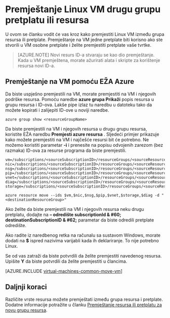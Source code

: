 <properties
    pageTitle="Premještanje Linux VM | Microsoft Azure"
    description="Premještanje Linux VM drugu Azure pretplatu ili resursa grupu u modelu implementacije Voditelj resursa."
    services="virtual-machines-linux"
    documentationCenter=""
    authors="cynthn"
    manager="timlt"
    editor=""
    tags="azure-resource-manager"/>

<tags
    ms.service="virtual-machines-linux"
    ms.workload="infrastructure-services"
    ms.tgt_pltfrm="na"
    ms.devlang="na"
    ms.topic="article"
    ms.date="08/08/2016"
    ms.author="cynthn"/>

    


# <a name="move-a-linux-vm-to-another-subscription-or-resource-group"></a>Premještanje Linux VM drugu grupu pretplatu ili resursa

U ovom se članku vodit će vas kroz kako premjestiti Linux VM između grupa resursa ili pretplate. Premještanje na VM jedne pretplate biti korisno ako ste stvorili u VM osobne pretplate i želite premjestiti pretplate vaše tvrtke.

> [AZURE.NOTE] Novi resurs ID-a stvaraju se kao dio premještanje. Kada u VM premještena, morate ažurirati alata i skripte za korištenje resursa novi ID-a. 


## <a name="use-the-azure-cli-to-move-a-vm"></a>Premještanje na VM pomoću EŽA Azure 

Da biste uspješno premjestili na VM, morate premjestiti na VM i njegovih podrške resursa. Pomoću naredbe **azure grupa Prikaži** popis resursa u grupu resursa i ID-ova. Lakše pipe izlaz tu naredbu u datoteku tako da možete kopirati i zalijepiti ID-ove u noviji naredbe.

    azure group show <resourceGroupName>

Da biste premjestili na VM i njegovih resursa u drugu grupu resursa, koristite EŽA naredbu **Premjesti azure resursa** . Sljedeći primjer prikazuje kako možete premjestiti na VM i najčešće resursi bit će potrebno. Ne možemo koristiti parametar **-i** i prenesite na popisu odvojenih zarezom (bez razmaka) ID-ova za resurse programa da biste premjestili.

    
    vm=/subscriptions/<sourceSubscriptionID>/resourceGroups/<sourceResourceGroup>/providers/Microsoft.Compute/virtualMachines/<vmName>
    nic=/subscriptions/<sourceSubscriptionID>/resourceGroups/<sourceResourceGroup>/providers/Microsoft.Network/networkInterfaces/<nicName>
    nsg=/subscriptions/<sourceSubscriptionID>/resourceGroups/<sourceResourceGroup>/providers/Microsoft.Network/networkSecurityGroups/<nsgName>
    pip=/subscriptions/<sourceSubscriptionID>/resourceGroups/<sourceResourceGroup>/providers/Microsoft.Network/publicIPAddresses/<publicIPName>
    vnet=/subscriptions/<sourceSubscriptionID>/resourceGroups/<sourceResourceGroup>/providers/Microsoft.Network/virtualNetworks/<vnetName>
    diag=/subscriptions/<sourceSubscriptionID>/resourceGroups/<sourceResourceGroup>/providers/Microsoft.Storage/storageAccounts/<diagnosticStorageAccountName>
    storage=/subscriptions/<sourceSubscriptionID>/resourceGroups/<sourceResourceGroup>/providers/Microsoft.Storage/storageAccounts/<storageAcountName>      
    
    azure resource move --ids $vm,$nic,$nsg,$pip,$vnet,$storage,$diag -d "<destinationResourceGroup>"
    
Ako želite da biste premjestili na VM i njegovih resursa neku drugu pretplatu, dodajte na **– odredište subscriptionId & #60; destinationSubscriptionID & #62;** parametar da biste odredili pretplate odredište.

Ako radite iz naredbenog retka na računalu sa sustavom Windows, morate dodati na **$** ispred nazivima varijabli kada ih deklariranje. To nije potrebno Linux.

Se od vas zatraži da biste potvrdili da želite premjestiti navedenog resursa. Upišite **Y** da biste potvrdili da želite premjestiti u člancima.
    

[AZURE.INCLUDE [virtual-machines-common-move-vm](../../includes/virtual-machines-common-move-vm.md)]

## <a name="next-steps"></a>Daljnji koraci

Različite vrste resursa možete premještati između grupa resursa i pretplate. Dodatne informacije potražite u članku [Premještanje resursa ili pretplatu za novu grupu resursa](../resource-group-move-resources.md).    